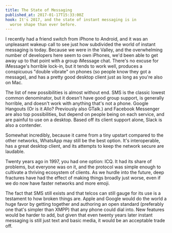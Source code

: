 ```yaml
---
title: The State of Messaging
published_at: 2017-01-17T15:33:00Z
hook: It's 2017, and the state of instant messaging is in
  worse shape than ever before.
---
```


I recently had a friend switch from iPhone to Android, and
it was an unpleasant wakeup call to see just how subdivided
the world of instant messaging is today. Because we were in
the Valley, and the overwhelming number of developers here
seem to own iPhones, we'd been able to get away up to that
point with a group iMessage chat. There's no excuse for
iMessage's horrible lock-in, but it tends to work well,
produces a conspicuous "double vibrate" on phones (so
people know they got a message), and has a pretty good
desktop client just as long as you're also on Mac.

The list of new possibilities is almost without end. SMS is
the classic lowest common denominator, but it doesn't have
good group support, is generally horrible, and doesn't work
with anything that's not a phone. Google Hangouts (Or is it
Allo? Previously also GTalk.) and Facebook Messenger are
also top possibilities, but depend on people being on each
service, and are painful to use on a desktop. Based off its
client support alone, Slack is also a contender.

Somewhat incredibly, because it came from a tiny upstart
compared to the other networks, WhatsApp may still be the
best option. It's interoperable, has a great desktop
client, and its attempts to keep the network secure are
laudable.

Twenty years ago in 1997, you had one option: ICQ. It had
its share of problems, but everyone was on it, and the
protocol was simple enough to cultivate a thriving
ecosystem of clients. As we hurdle into the future, deep
fractures have had the effect of making things broadly just
worse, even if we do now have faster networks and more
emoji.

The fact that SMS still exists and that telcos can still
gauge for its use is a testament to how broken things are.
Apple and Google would do the world a huge favor by getting
together and authoring an open standard (preferably one
that's simpler than XMPP) that any phone could dial into.
New features would be harder to add, but given that even
twenty years later instant messaging is still just text and
basic media, it would be an acceptable trade off.
